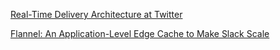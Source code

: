 [Real-Time Delivery Architecture at Twitter](https://www.infoq.com/presentations/Real-Time-Delivery-Twitter/)

[Flannel: An Application-Level Edge Cache to Make Slack Scale](https://slack.engineering/flannel-an-application-level-edge-cache-to-make-slack-scale/)
